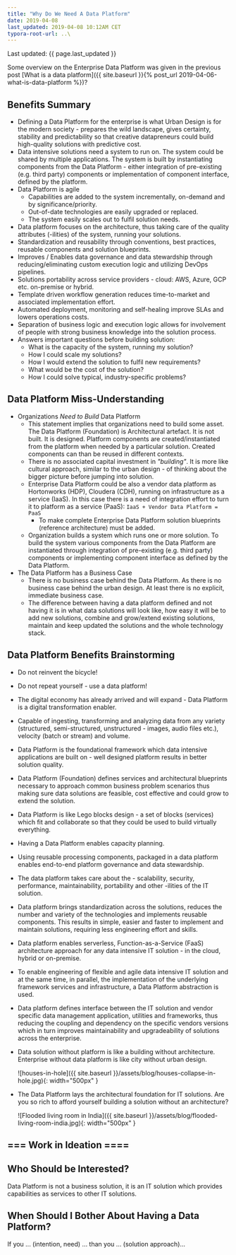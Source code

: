 ```yaml
---
title: "Why Do We Need A Data Platform"
date: 2019-04-08
last_updated: 2019-04-08 10:12AM CET
typora-root-url: ..\
---
```


Last updated: {{ page.last_updated }}

Some overview on the Enterprise Data Platform was given in the previous post [What is a data platform]({{ site.baseurl }}{% post_url 2019-04-06-what-is-data-platform %})?

## Benefits Summary

- Defining a Data Platform for the enterprise is what Urban Design is for the modern society - prepares the wild landscape, gives certainty, stability and predictability so that creative datapreneurs could build high-quality solutions with predictive cost.
- Data intensive solutions need a system to run on. The system could be shared by multiple applications. The system is built by instantiating components from the Data Platform - either integration of pre-existing (e.g. third party) components or implementation of component interface,  defined by the platform.
- Data Platform is agile
  - Capabilities are added to the system incrementally, on-demand and by significance/priority.
  - Out-of-date technologies are easily upgraded or replaced.
  - The system easily scales out to fulfil solution needs.
- Data platform focuses on the architecture, thus taking care of the quality attributes (-ilities) of the system, running your solutions.
- Standardization and reusability through conventions, best practices, reusable components and solution blueprints.
- Improves / Enables data governance and data stewardship through reducing/eliminating custom execution logic and utilizing DevOps pipelines.
- Solutions portability across service providers - cloud: AWS, Azure, GCP etc. on-premise or hybrid.
- Template driven workflow generation reduces time-to-market and associated implementation effort.
- Automated deployment, monitoring and self-healing improve SLAs and lowers operations costs.
- Separation of business logic and execution logic allows for involvement of people with strong business knowledge into the solution process.
- Answers important questions before building solution:
  - What is the capacity of the system, running my solution?
  - How I could scale my solutions?
  - How I would extend the solution to fulfil new requirements?
  - What would be the cost of the solution?
  - How I could solve typical, industry-specific problems?

## Data Platform Miss-Understanding

- Organizations *Need to Build* Data Platform
  - This statement implies that organizations need to build some asset. The Data Platform (Foundation) is Architectural artefact. It is not built. It is designed. Platform components are created/instantiated from the platform when needed by a particular solution. Created components can than be reused in different contexts.
  - There is no associated capital investment in *"building"*. It is more like cultural approach, similar to the urban design - of thinking about the bigger picture before jumping into solution.
  - Enterprise Data Platform could be also a vendor data platform as Hortonworks (HDP), Cloudera (CDH), running on infrastructure as a service (IaaS). In this case there is a need of integration effort to turn it to platform as a service (PaaS):
    `IaaS + Vendor Data Platform = PaaS`
    - To make complete Enterprise Data Platform solution blueprints (reference architecture) must be added.
  - Organization builds a system which runs one or more solution. To build the system various components from the Data Platform are instantiated through integration of pre-existing (e.g. third party) components or implementing component interface as defined by the Data Platform.
- The Data Platform has a Business Case
  - There is no business case behind the Data Platform. As there is no business case behind the urban design. At least there is no explicit, immediate business case.
  - The difference between having a data platform defined and not having it is in what data solutions will look like, how easy it will be to add new solutions, combine and grow/extend existing solutions, maintain and keep updated the solutions and the whole technology stack.



## Data Platform Benefits Brainstorming

* Do not reinvent the bicycle!

* Do not repeat yourself - use a data platform!

* The digital economy has already arrived and will expand - Data Platform is a digital transformation enabler.

* Capable of ingesting, transforming and analyzing data from any variety (structured, semi-structured, unstructured - images, audio files etc.), velocity (batch or stream) and volume.

* Data Platform is the foundational framework which data intensive applications are built on - well designed platform results in better solution quality.

* Data Platform (Foundation) defines services and architectural blueprints necessary to approach common business problem scenarios thus making sure data solutions are feasible, cost effective and could grow to extend the solution.

* Data Platform is like Lego blocks design - a set of blocks (services) which fit and collaborate so that they could be used to build virtually everything.

* Having a Data Platform enables capacity planning.

* Using reusable processing components, packaged in a data platform enables end-to-end platform governance and data stewardship.

* The data platform takes care about the - scalability, security, performance, maintainability, portability and other -ilities of the IT solution. 

* Data platform brings standardization across the solutions, reduces the number and variety of the technologies and implements reusable components. This results in simple, easier and faster to implement and maintain solutions, requiring less engineering effort and skills.

* Data platform enables serverless, Function-as-a-Service (FaaS) architecture approach for any data intensive IT solution - in the cloud, hybrid or on-premise.

* To enable engineering of flexible and agile data intensive IT solution and at the same time, in parallel, the implementation of the underlying framework services and infrastructure, a Data Platform abstraction is used.

* Data platform defines interface between the IT solution and vendor specific data management application, utilities and frameworks, thus reducing the coupling and dependency on the specific vendors versions which in turn improves maintainability and upgradeability of solutions across the enterprise.

* Data solution without platform is like a building without architecture. Enterprise without data platform is like city without urban design.

  ![houses-in-hole]({{ site.baseurl }}/assets/blog/houses-collapse-in-hole.jpg){: width="500px" }

* The Data Platform lays the architectural foundation for IT solutions. Are you so rich to afford yourself building a solution without an architecture?

  ![Flooded living room in India]({{ site.baseurl }}/assets/blog/flooded-living-room-india.jpg){: width="500px" }



## === Work in Ideation ====

## Who Should be Interested?

Data Platform is not a business solution, it is an IT solution which provides capabilities as services to other IT solutions.

## When Should I Bother About Having a Data Platform?

If you ... (intention, need) ... than you ... (solution approach)...

